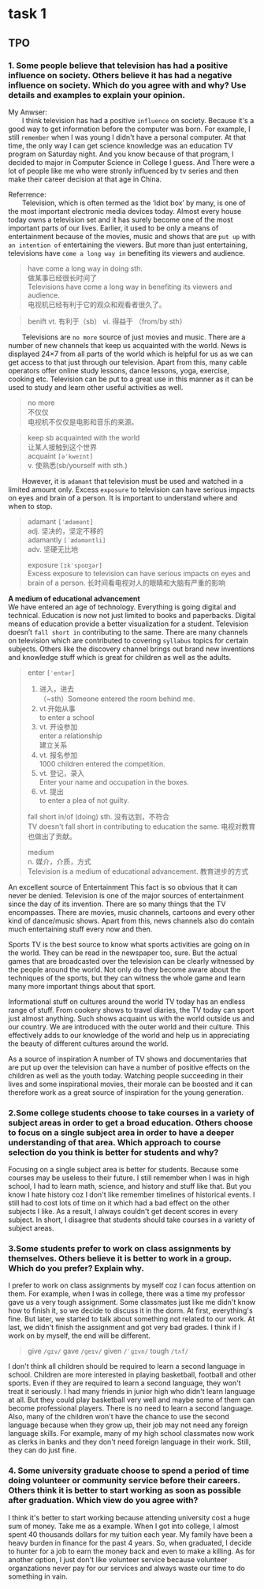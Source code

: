 # task 1

## TPO

### 1. Some people believe that television has had a positive influence on society. Others believe it has had a negative influence on society. Which do you agree with and why? Use details and examples to explain your opinion.
My Anwser:  
&emsp;&emsp;I think television has had a positive `influence` on society. Because it's a good way to get information before the computer was born. For example, I still `remember` when I was young I didn't have a personal computer. At that time, the only way I can get science knowledge was an education TV program on Saturday night. And you know because of that program, I decided to major in Computer Science in College I guess. And There were a lot of people like me who were stronly influenced by tv series and then make their career decision at that age in China.  

Referrence:  
&emsp;&emsp;Television, which is often termed as the ‘idiot box’ by many, is one of the most important electronic media devices today. Almost every house today owns a television set and it has surely become one of the most important parts of our lives. Earlier, it used to be only a means of entertainment because of the movies, music and shows that are `put up` with `an intention of` entertaining the viewers. But more than just entertaining, televisions have `come a long way in` benefiting its viewers and audience.  

> have come a long way in doing sth.  
> 做某事已经很长时间了  
> Televisions have come a long way in benefiting its viewers and audience.  
> 电视机已经有利于它的观众和观看者很久了。  

> benift
> vt. 有利于（sb）
> vi. 得益于 （from/by sth）

&emsp;&emsp;Televisions are `no more` source of just movies and music. There are a number of new channels that keep us acquainted with the world. News is displayed 24×7 from all parts of the world which is helpful for us as we can get access to that just through our television. Apart from this, many cable operators offer online study lessons, dance lessons, yoga, exercise, cooking etc. Television can be put to a great use in this manner as it can be used to study and learn other useful activities as well.  
> no more  
> 不仅仅  
> 电视机不仅仅是电影和音乐的来源。  

> keep sb acquainted with the world  
> 让某人接触到这个世界  
> acquaint `[əˈkweɪnt]`  
> v. 使熟悉(sb/yourself with sth.)  

&emsp;&emsp;However, it is `adamant` that television must be used and watched in a limited amount only. Excess `exposure` to television can have serious impacts on eyes and brain of a person. It is important to understand where and when to stop.

> adamant `[ˈædəmənt]`  
> adj. 坚决的，坚定不移的  
> adamantly `[ˈædəməntli]`  
> adv. 坚硬无比地  
> 
> exposure `[ɪkˈspoʊʒər]`  
> Excess exposure to television can have serious impacts on eyes and brain of a person.
> 长时间看电视对人的眼睛和大脑有严重的影响

**A medium of educational advancement**  
We have entered an age of technology. Everything is going digital and technical. Education is now not just limited to books and paperbacks. Digital means of education provide a better visualization for a student. Television doesn’t `fall short in` contributing to the same. There are many channels on television which are contributed to covering `syllabus` topics for certain subjects. Others like the discovery channel brings out brand new inventions and knowledge stuff which is great for children as well as the adults.  
> enter `[ˈentər]`  
> 1. 进入，进去  
> （~sth）Someone entered the room behind me.  
> 2. vt.开始从事  
> to enter a school  
> 3. vt. 开设参加  
> enter a relationship  
> 建立关系  
> 4. vt. 报名参加  
> 1000 children entered the competition.  
> 5. vt. 登记，录入  
> Enter your name and occupation in the boxes.  
> 6. vt. 提出  
> to enter a plea of not guilty.
> 
> fall short in/of (doing) sth.
> 没有达到，不符合  
> TV doesn't fall short in contributing to education the same. 电视对教育也做出了贡献。  
> 
> medium  
> n. 媒介，介质，方式  
> Television is a medium of educational advancement.  教育进步的方式

An excellent source of Entertainment
This fact is so obvious that it can never be denied. Television is one of the major sources of entertainment since the day of its invention. There are so many things that the TV encompasses. There are movies, music channels, cartoons and every other kind of dance/music shows. Apart from this, news channels also do contain much entertaining stuff every now and then.

Sports
TV is the best source to know what sports activities are going on in the world. They can be read in the newspaper too, sure. But the actual games that are broadcasted over the television can be clearly witnessed by the people around the world. Not only do they become aware about the techniques of the sports, but they can witness the whole game and learn many more important things about that sport.

Informational stuff on cultures around the world
TV today has an endless range of stuff. From cookery shows to travel diaries, the TV today can sport just almost anything. Such shows acquaint us with the world outside us and our country. We are introduced with the outer world and their culture. This effectively adds to our knowledge of the world and help us in appreciating the beauty of different cultures around the world.

As a source of inspiration
A number of TV shows and documentaries that are put up over the television can have a number of positive effects on the children as well as the youth today. Watching people succeeding in their lives and some inspirational movies, their morale can be boosted and it can therefore work as a great source of inspiration for the young generation.  

### 2.Some college students choose to take courses in a variety of subject areas in order to get a broad education. Others choose to focus on a single subject area in order to have a deeper understanding of that area. Which approach to course selection do you think is better for students and why?
Focusing on a single subject area is better for students. Because some courses may be useless to their future. I still remember when I was in high school, I had to learn math, science, and history and stuff like that. But you know I hate history coz I don't like remember timelines of historical events. I still had to cost lots of time on it which had a bad effect on the other subjects I like. As a result, I always couldn't get decent scores in every subject. In short, I disagree that students should take courses in a variety of subject areas. 

### 3.Some students prefer to work on class assignments by themselves. Others believe it is better to work in a group. Which do you prefer? Explain why.
I prefer to work on class assignments by myself coz I can focus attention on them. For example, when I was in college, there was a time my professor gave us a very tough assignment. Some classmates just like me didn't know how to finish it, so we decide to discuss it in the dorm. At first, everything's fine. But later, we started to talk about something not related to our work. At last, we didn't finish the assignment and got very bad grades. I think if I work on by myself, the end will be different.

> give `/ɡɪv/` gave `/ɡeɪv/` given `/ˈɡɪvn/`
> tough `/tʌf/`

I don't think all children should be required to learn a second language in school. Children are more interested in playing basketball, football and other sports. Even if they are required to learn a second language, they won't treat it seriously. I had many friends in junior high who didn't learn language at all. But they could play basketball very well and maybe some of them can become professional players. There is no need to learn a second language. Also, many of the children won't have the chance to use the second language because when they grow up, their job may not need any foreign language skills. For example, many of my high school classmates now work as clerks in banks and they don't need foreign language in their work. Still, they can do just fine.

### 4. Some university graduate choose to spend a period of time doing volunteer or community service before their careers. Others think it is better to start working as soon as possible after graduation. Which view do you agree with?

I think it's better to start working because attending university cost a huge sum of money. Take me as a example. When I got into college, I almost spent 40 thousands dollars for my tuition each year. My family have been a heavy burden in finance for the past 4 years. So, when graduated, I decide to hunter for a job to earn the money back and even to make a killing. As for another option, I just don't like volunteer service because volunteer organzations never pay for our services and always waste our time to do something in vain.

